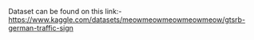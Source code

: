 Dataset can be found on this link:- https://www.kaggle.com/datasets/meowmeowmeowmeowmeow/gtsrb-german-traffic-sign
